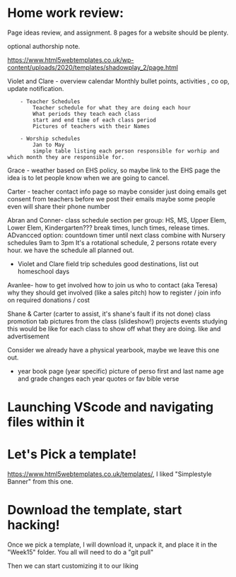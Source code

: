 # Home work review: 

Page ideas review, and assignment.   8 pages for a website should be plenty. 

optional authorship note. 

https://www.html5webtemplates.co.uk/wp-content/uploads/2020/templates/shadowplay_2/page.html


Violet and Clare - overview calendar
    Monthly bullet points, activities , co op, update notification. 

        - Teacher Schedules
            Teacher schedule for what they are doing each hour
            What periods they teach each class
            start and end time of each class period
            Pictures of teachers with their Names

        - Worship schedules
            Jan to May
            simple table listing each person responsible for worhip and which month they are responsible for. 



Grace - weather
    based on EHS policy, so maybe link to the EHS page
    the idea is to let people know when we are going to cancel.

Carter - teacher contact info page
    so maybe consider just doing emails
    get consent from teachers before we post their emails
    maybe some people even will share their phone number


Abran and Conner- class schedule 
    section per group:  HS, MS, Upper Elem, Lower Elem, Kindergarten??? 
    break times, lunch times, release times. 
    ADvancced option:  countdown timer until next class
    combine with  Nursery schedules
    9am to 3pm 
    It's a rotational schedule, 2 persons rotate every hour.  we have the schedule all planned out.

- Violet and Clare 
    field trip schedules
    good destinations, list out homeschool days

Avanlee- how to get involved
    how to join us
    who to contact (aka Teresa)
    why they should get involved (like a sales pitch)
    how to register / join
    info on required donations / cost 


Shane & Carter (carter to assist, it's shane's fault if its not done)
    class promotion tab
    pictures from the class (slideshow!)
    projects events studying
    this would be like for each class to show off what they are doing. like and advertisement

Consider we already have a physical yearbook, maybe we leave this one out.
- year book page (year specific)
    picture of perso
    first and last name
    age and grade
    changes each year
    quotes or fav bible verse



# Launching VScode and navigating files within it

# Let's Pick a template! 

https://www.html5webtemplates.co.uk/templates/,  I liked "Simplestyle Banner" from this one. 


# Download the template, start hacking!
Once we pick a template,  I will download it, unpack it, and place it in the "Week15" folder.
You all will need to do a "git pull" 


Then we can start customizing it to our liking

 

